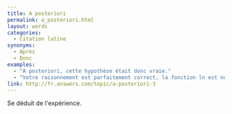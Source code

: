 ```yaml
---
title: A posteriori
permalink: a_posteriori.html
layout: words
categories:
  - Citation latine
synonyms:
  - Après
  - Donc
examples:
  - "A posteriori, cette hypothèse était donc vraie."
  - "Votre raisonnement est parfaitement correct, la fonction ln est non bornéeen 0, il s'agit donc d'une intégrale généralisée et la réponse est a priori non triviale (mais a posteriori triviale, j'espère que vous n'avez pas oublié le discours !). Le critère de Riemann assure la convergence."
link: http://fr.answers.com/topic/a-posteriori-3
---
```


Se déduit de l'expérience.
